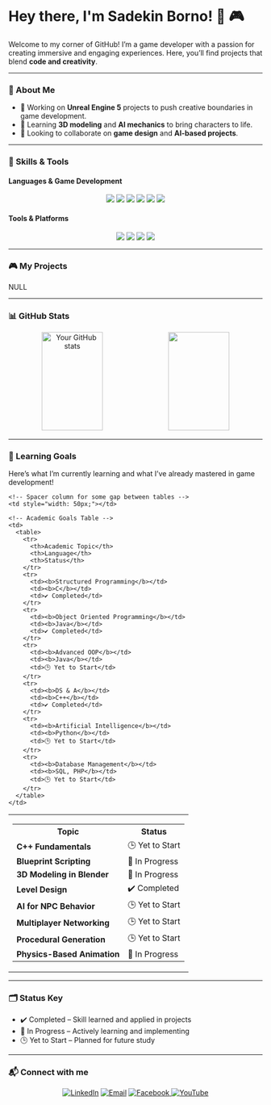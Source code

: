 # Hey there, I'm Sadekin Borno! 👾 🎮

Welcome to my corner of GitHub! I’m a game developer with a passion for creating immersive and engaging experiences. Here, you’ll find projects that blend **code and creativity**.

---

### 🎨 About Me
- 🔭 Working on **Unreal Engine 5** projects to push creative boundaries in game development.
- 🌱 Learning **3D modeling** and **AI mechanics** to bring characters to life.
- 👯 Looking to collaborate on **game design** and **AI-based projects**.

---

### 🔧 Skills & Tools

#### Languages & Game Development
<p align="center">
  <img src="https://img.shields.io/badge/C++-blue?style=for-the-badge&logo=cplusplus&logoColor=white"/>
  <img src="https://img.shields.io/badge/C-00599C?style=for-the-badge&logo=c&logoColor=white"/>
  <img src="https://img.shields.io/badge/C%23-239120?style=for-the-badge&logo=csharp&logoColor=white"/>
  <img src="https://img.shields.io/badge/Java-007396?style=for-the-badge&logo=java&logoColor=white"/>
  <img src="https://img.shields.io/badge/Blueprint-0E1128?style=for-the-badge&logo=blueprint&logoColor=white"/>
  <img src="https://img.shields.io/badge/Pygame-3766AB?style=for-the-badge&logo=python&logoColor=white"/>
</p>


#### Tools & Platforms
<p align="center">
  <img src="https://img.shields.io/badge/Unreal%20Engine-0E1128?style=for-the-badge&logo=unrealengine&logoColor=white"/>
  <img src="https://img.shields.io/badge/VS%20Code-007ACC?style=for-the-badge&logo=visualstudiocode&logoColor=white"/>
  <img src="https://img.shields.io/badge/Blender-E87D0D?style=for-the-badge&logo=blender&logoColor=white"/>
  <img src="https://img.shields.io/badge/GitHub-181717?style=for-the-badge&logo=github&logoColor=white"/>
</p>

---

### 🎮 My Projects

NULL

---

### 📊 GitHub Stats
<p align="center">
  <img src="https://github-readme-stats.vercel.app/api?username=sadekinborno&show_icons=true&theme=chartreuse-dark" alt="Your GitHub stats" width="49%" height="195"/>
  <img src="https://github-readme-streak-stats.herokuapp.com/?user=sadekinborno&theme=chartreuse-dark" width="49%" height="195"/>
</p>



---

### 🎯 Learning Goals

Here’s what I’m currently learning and what I’ve already mastered in game development!  

<table>
  <tr>
    <!-- Game Development Goals Table -->
    <td>
      <table>
        <tr>
          <th>Topic</th>
          <th>Status</th>
        </tr>
        <tr>
          <td><b>C++ Fundamentals</b></td>
          <td>🕒 Yet to Start</td>
        </tr>
        <tr>
          <td><b>Blueprint Scripting</b></td>
          <td>🔄 In Progress</td>
        </tr>
        <tr>
          <td><b>3D Modeling in Blender</b></td>
          <td>🔄 In Progress</td>
        </tr>
        <tr>
          <td><b>Level Design</b></td>
          <td>✔️ Completed</td>
        </tr>
        <tr>
          <td><b>AI for NPC Behavior</b></td>
          <td>🕒 Yet to Start</td>
        </tr>
        <tr>
          <td><b>Multiplayer Networking</b></td>
          <td>🕒 Yet to Start</td>
        </tr>
        <tr>
          <td><b>Procedural Generation</b></td>
          <td>🕒 Yet to Start</td>
        </tr>
        <tr>
          <td><b>Physics-Based Animation</b></td>
          <td>🔄 In Progress</td>
        </tr>
      </table>
    </td>

    <!-- Spacer column for some gap between tables -->
    <td style="width: 50px;"></td>

    <!-- Academic Goals Table -->
    <td>
      <table>
        <tr>
          <th>Academic Topic</th>
          <th>Language</th>
          <th>Status</th>
        </tr>
        <tr>
          <td><b>Structured Programming</b></td>
          <td><b>C</b></td>
          <td>✔️ Completed</td>
        </tr>
        <tr>
          <td><b>Object Oriented Programming</b></td>
          <td><b>Java</b></td>
          <td>✔️ Completed</td>
        </tr>
        <tr>
          <td><b>Advanced OOP</b></td>
          <td><b>Java</b></td>
          <td>🕒 Yet to Start</td>
        </tr>
        <tr>
          <td><b>DS & A</b></td>
          <td><b>C++</b></td>
          <td>✔️ Completed</td>
        </tr>
        <tr>
          <td><b>Artificial Intelligence</b></td>
          <td><b>Python</b></td>
          <td>🕒 Yet to Start</td>
        </tr>
        <tr>
          <td><b>Database Management</b></td>
          <td><b>SQL, PHP</b></td>
          <td>🕒 Yet to Start</td>
        </tr>
      </table>
    </td>
  </tr>
</table>

---

### 🗂 Status Key
- ✔️ Completed – Skill learned and applied in projects
- 🔄 In Progress – Actively learning and implementing
- 🕒 Yet to Start – Planned for future study


---

### 📬 Connect with me
<p align="center">
  <a href="https://www.linkedin.com/in/sadekin-borno-049272266/" target="_blank"><img src="https://img.shields.io/badge/-LinkedIn-0077B5?style=for-the-badge&logo=linkedin&logoColor=white" alt="LinkedIn"/></a>
 <a href="mailto:sadekinborno07@gmail.com"><img src="https://img.shields.io/badge/-Email-D14836?style=for-the-badge&logo=gmail&logoColor=white" alt="Email"/></a>

   <a href="https://www.facebook.com/rockstar.oxygen.tf/" target="_blank">
    <img src="https://img.shields.io/badge/Facebook-1877F2?style=for-the-badge&logo=facebook&logoColor=white" alt="Facebook"/>
  </a>
  <a href="https://www.youtube.com/@matteblackstudios7" target="_blank">
    <img src="https://img.shields.io/badge/YouTube-FF0000?style=for-the-badge&logo=youtube&logoColor=white" alt="YouTube"/>
  </a>
</p>

